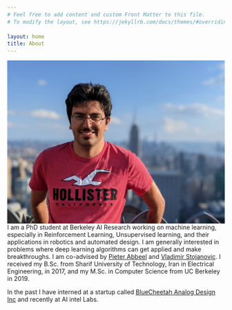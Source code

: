 ```yaml
---
# Feel free to add content and custom Front Matter to this file.
# To modify the layout, see https://jekyllrb.com/docs/themes/#overriding-theme-defaults

layout: home
title: About
---
```

<div class="image-cropper">
    <img class="wall_image" src="/assets/img/wall.JPG"
         alt="personal pic"
         style="float: right; margin-left: 10px;" />
</div>
I am a PhD student at Berkeley AI Research working on machine learning, especially in Reinforcement Learning, Unsupervised learning, and their applications in robotics and automated design. I am generally interested in problems where deep learning algorithms can get applied and make breakthroughs. I am co-advised by <a href="https://people.eecs.berkeley.edu/~pabbeel/" target="_blank">Pieter Abbeel</a> and 
<a href="https://www2.eecs.berkeley.edu/Faculty/Homepages/vlada.html" target="_blank">Vladimir Stojanovic</a>. 
<!-- 
My current research lies at the intersection of AI and 
Integrated Circuit Design. In this area we try to incorporate/build Machine Learning tools to automate analog circuit
design to realize “no human in the loop” design flows. This demands sample efficient machine
learning algorithms due to the difficulty of obtaining data.
 -->
I received my B.Sc. from Sharif University of Technology, Iran in Electrical Engineering, in 2017, and my M.Sc. in Computer Science from UC Berkeley in 2019.
<!-- 
In my journey in PhD I realized I am very interested in deep learning. Plus the fact that I had a solid background in
optimization, linear algebra and probability and statistics, so I decided to work on something 
that leverages my undergrad knowledge and build an automation system that
circuit designers really care about.  
 -->

In the past I have interned at a startup called <a href="https://www.bcanalog.com/" target="_blank">BlueCheetah Analog Design Inc</a> and recently at AI intel Labs.
<!--  am very much into entrepreneurship and startups. Currently, I am interning at a venture, spun out 
of UC Berkeley, called 
, where we develop analog IPs using our open 
source, agile, hardware design platform.  -->
